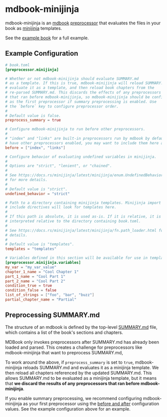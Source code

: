 # mdbook-minijinja

mdbook-minijinja is an [mdbook][mdbook] [preprocessor][mdbook-preprocessor]
that evaluates the files in your book as [minijinja][minijinja] templates.

See the [example
book](https://github.com/ssanderson/mdbook-minijinja/tree/main/example-book)
for a full example.

[mdbook]: https://rust-lang.github.io/mdBook
[mdbook-preprocessor]: https://rust-lang.github.io/mdBook/format/configuration/preprocessors.html
[minijinja]: https://docs.rs/minijinja/latest/minijinja/

## Example Configuration

```toml
# book.toml
[preprocessor.minijinja]

# Whether or not mdbook-minijinja should evaluate SUMMARY.md
# as a template. If this is true, mdbook-minijinja will reload SUMMARY.md,
# evaluate it as a template, and then reload book chapters from the
# re-parsed SUMMARY.md. This discards the effects of any preprocessors
# that ran before mdbook-minijinja, so mdbook-minijinja should be configured
# as the first preprocessor if summary preprocessing is enabled. Use
# the `before` key to configure preprocessor order.
#
# Default value is false.
preprocess_summary = true

# Configure mdbook-minijinja to run before other preprocessors.
#
# "index" and "links" are built-in preprocessors run by mdbook by default. If you
# have other preprocessors enabled, you may want to include them here as well.
before = ["index", "links"]

# Configure behavior of evaluating undefined variables in minijinja.
#
# Options are "strict", "lenient", or "chained".
#
# See https://docs.rs/minijinja/latest/minijinja/enum.UndefinedBehavior.html
# for more details.
#
# Default value is "strict".
undefined_behavior = "strict"

# Path to a directory containing minijinja templates. Minijinja import and
# include directives will look for templates here.
#
# If this path is absolute, it is used as-is. If it is relative, it is
# interpreted relative to the directory containing book.toml.
#
# See https://docs.rs/minijinja/latest/minijinja/fn.path_loader.html for more
# details.
#
# Default value is "templates".
templates = "templates"

# Variables defined in this section will be available for use in templates.
[preprocessor.minijinja.variables]
my_var = "my_var_value"
chapter_1_name = "Cool Chapter 1"
part_1_name = "Cool Part 1"
part_2_name = "Cool Part 2"
condition_true = true
condition_false = false
list_of_strings = ["foo", "bar", "buzz"]
partial_chapter_name = "Partial"
```

## Preprocessing SUMMARY.md

The structure of an mdbook is defined by the top-level
[SUMMARY.md](https://rust-lang.github.io/mdBook/format/summary.html) file,
which contains a list of the book's sections and chapters.

MDBook only invokes preprocessors after SUMMARY.md has already been loaded and
parsed. This creates a challenge for preprocessors like mdbook-minijinja that
want to preprocess SUMMARY.md,

To work around the above, if `preprocess_summary` is set to `true`,
mdbook-minijinja reloads SUMMARY.md and evaluates it as a minijinja
template. We then reload all chapters referenced by the updated
SUMMARY.md. This allows SUMMARY.md to be evaluated as a minijinja template, but
it means that **we discard the results of any preprocessors that ran before
mdbook-minijinja**.

If you enable summary preprocessing, we recommend configuring mdbook-minijinja
as your first preprocessor using the [before and
after](https://rust-lang.github.io/mdBook/format/configuration/preprocessors.html#require-a-certain-order)
configuration values. See the example configuration above for an example.
